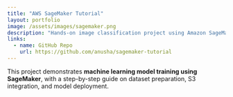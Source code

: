 ```yaml
---
title: "AWS SageMaker Tutorial"
layout: portfolio
image: /assets/images/sagemaker.png
description: "Hands-on image classification project using Amazon SageMaker."
links:
  - name: GitHub Repo
    url: https://github.com/anusha/sagemaker-tutorial
---
```

This project demonstrates **machine learning model training using SageMaker**, with a step-by-step guide on dataset preparation, S3 integration, and model deployment.
